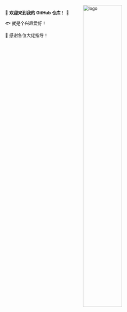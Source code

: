 <img src="https://github-readme-stats.vercel.app/api?username=yxcqr&show_icons=false&theme=graywhite" alt="logo" align="right" width="50%" />

🤖 **欢迎来到我的 GitHub 仓库！** 🚀

🐟️ 就是个兴趣爱好！

🎉 感谢各位大佬指导！
